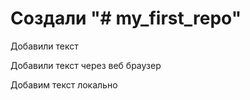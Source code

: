 # Создали "# my_first_repo" 

Добавили текст

Добавили текст  через веб браузер

Добавим текст локально